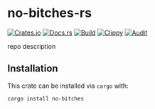 # no-bitches-rs
[![Crates.io](https://img.shields.io/crates/v/no-bitches)](https://crates.io/crates/no-bitches) 
[![Docs.rs](https://docs.rs/no-bitches/badge.svg)](https://docs.rs/no-bitches) 
[![Build](https://github.com/Ewpratten/no-bitches-rs/actions/workflows/build.yml/badge.svg)](https://github.com/Ewpratten/no-bitches-rs/actions/workflows/build.yml)
[![Clippy](https://github.com/Ewpratten/no-bitches-rs/actions/workflows/clippy.yml/badge.svg)](https://github.com/Ewpratten/no-bitches-rs/actions/workflows/clippy.yml)
[![Audit](https://github.com/Ewpratten/no-bitches-rs/actions/workflows/audit.yml/badge.svg)](https://github.com/Ewpratten/no-bitches-rs/actions/workflows/audit.yml)


repo description

## Installation

This crate can be installed via `cargo` with:

```sh
cargo install no-bitches
```
